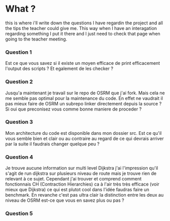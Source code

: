 # What ?
this is where i'll write down the questions I have regardin the project and all the tips the teacher could give me. This way when I have an interagation regarding something I put it there and I just need to check that page when going to the teacher meeting.

### Question 1
Est ce que vous savez si il existe un moyen efficace de print efficacement l'output des scripts ? Et egalement de les checker ?

### Question 2
Jusqu'a maintenant je travail sur le repo de OSRM que j'ai fork. Mais cela ne me semble pas optimal pour la maintenance du code. En effet ne vaudrait il pas mieux faire de OSRM un subrepo linker directement depuis la source ? Si oui que preconisez vous comme bonne maniere de proceder ?

### Question 3
Mon architecture du code est disponible dans mon dossier src. Est ce qu'il vous semble bien et clair ou au contraire au regard de ce qui devrais arriver par la suite il faudrais changer quelque peu ?

### Question 4
Je trouve aucune information sur multi level Dijkstra j'ai l'impression qu'il s'agit de run dijkstra sur plusieurs niveau de route mais je trouve rien de relevant à ce sujet. Cependant j'ai trouver et comprend comment fonctionnais CH (Contraction Hierarchies) ca à l'air très très efficace (voir mieux que Dijkstra) ce qui est plutot cool dans l'idée faudras faire un benchmark. En revanche c'est pas ultra clair la distinction entre les deux au niveau de OSRM est-ce que vous en savez plus ou pas ?

### Question 5
